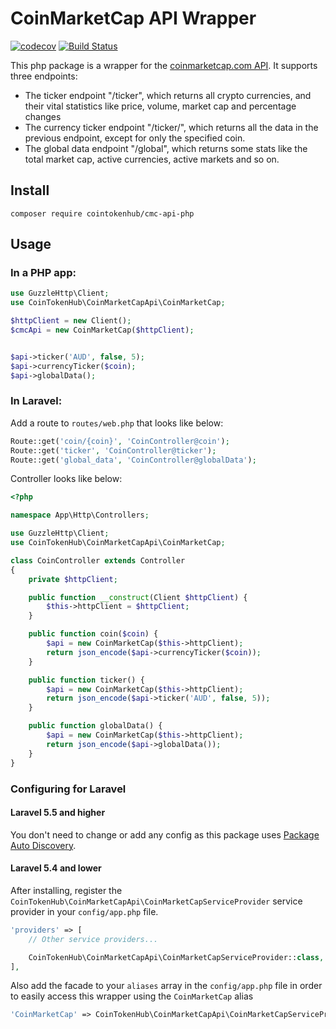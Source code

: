# CoinMarketCap API Wrapper

[![codecov](https://codecov.io/gh/cointokenhub/cmc-api-php/branch/master/graph/badge.svg)](https://codecov.io/gh/cointokenhub/cmc-api-php) [![Build Status](https://travis-ci.org/cointokenhub/cmc-api-php.svg?branch=master)](https://travis-ci.org/cointokenhub/cmc-api-php)

This php package is a wrapper for the [coinmarketcap.com API](https://coinmarketcap.com/api/). It supports three endpoints:

- The ticker endpoint "/ticker", which returns all crypto currencies, and their vital statistics like price, volume, market cap and percentage changes
- The currency ticker endpoint "/ticker/<coin>", which returns all the data in the previous endpoint, except for only the specified coin.
- The global data endpoint "/global", which returns some stats like the total market cap, active currencies, active markets and so on.


## Install

    composer require cointokenhub/cmc-api-php

## Usage

### In a PHP app:

```php
use GuzzleHttp\Client;
use CoinTokenHub\CoinMarketCapApi\CoinMarketCap;

$httpClient = new Client();
$cmcApi = new CoinMarketCap($httpClient);


$api->ticker('AUD', false, 5);
$api->currencyTicker($coin);
$api->globalData();
```

### In Laravel:
Add a route to `routes/web.php` that looks like below:

```php
Route::get('coin/{coin}', 'CoinController@coin');
Route::get('ticker', 'CoinController@ticker');
Route::get('global_data', 'CoinController@globalData');
```


Controller looks like below:
```php
<?php

namespace App\Http\Controllers;

use GuzzleHttp\Client;
use CoinTokenHub\CoinMarketCapApi\CoinMarketCap;

class CoinController extends Controller
{
	private $httpClient;

	public function __construct(Client $httpClient) {
		$this->httpClient = $httpClient;
	}

    public function coin($coin) {
		$api = new CoinMarketCap($this->httpClient);
		return json_encode($api->currencyTicker($coin));
    }

    public function ticker() {
	    $api = new CoinMarketCap($this->httpClient);
	    return json_encode($api->ticker('AUD', false, 5));
    }

    public function globalData() {
	    $api = new CoinMarketCap($this->httpClient);
	    return json_encode($api->globalData());
    }
}

```

### Configuring for Laravel

#### Laravel 5.5 and higher

You don't need to change or add any config as this package uses [Package Auto Discovery](https://laravel-news.com/package-auto-discovery).

#### Laravel 5.4 and lower

After installing, register the `CoinTokenHub\CoinMarketCapApi\CoinMarketCapServiceProvider` service provider in your `config/app.php` file.

```php
'providers' => [
    // Other service providers...

    CoinTokenHub\CoinMarketCapApi\CoinMarketCapServiceProvider::class,
],
```

Also add the facade to your `aliases` array in the `config/app.php` file in order to easily access this wrapper using the `CoinMarketCap` alias

```php
'CoinMarketCap' => CoinTokenHub\CoinMarketCapApi\CoinMarketCapServiceProvider::class,
```
